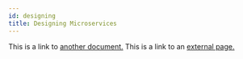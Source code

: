 ```yaml
---
id: designing
title: Designing Microservices
---
```


This is a link to [another document.](doc3.md) This is a link to an [external page.](http://www.example.com/)
